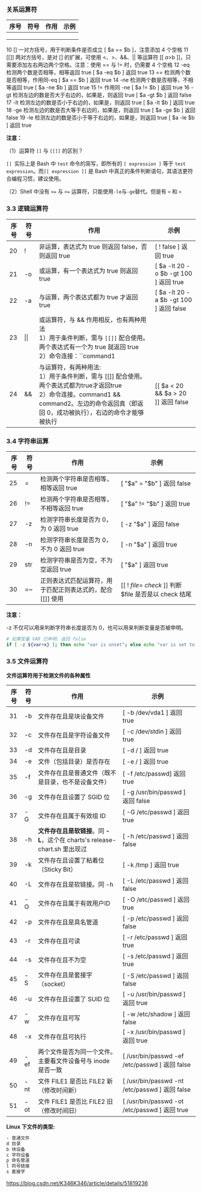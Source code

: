 













### 关系运算符

| 序号 | 符号 | 作用 | 示例 |
| ---- | ---- | ---- | ---- |
|      |      |      |      |
|      |      |      |      |
|      |      |      |      |





10	[]	一对方括号，用于判断条件是否成立	[ $a == $b ]，注意添加 4 个空格
11	[[]]	两对方括号，是对 [] 的扩展，可使用 <、>、&&、|| 等运算符	[[ $a>$b ]]，只需要添加左右两边两个空格。注意：使用 == 与 != 时，仍需要 4 个空格
12	-eq	检测两个数是否相等，相等返回 true	[ $a -eq $b ] 返回 true
13	==	检测两个数是否相等，作用同-eq	[ $a == $b ] 返回 true
14	-ne	检测两个数是否相等，不相等返回 true	[ $a -ne $b ] 返回 true
15	!=	作用同 -ne	[ $a != $b ] 返回 true
16	-gt	检测左边的数是否大于右边的，如果是，则返回 true	[ $a -gt $b ] 返回 false
17	-lt	检测左边的数是否小于右边的，如果是，则返回 true	[ $a -lt $b ] 返回 true
18	-ge	检测左边的数是否大等于右边的，如果是，则返回 true	[ $a -ge $b ] 返回 false
19	-le	检测左边的数是否小于等于右边的，如果是，则返回 true	[ $a -le $b ] 返回 true

**注意：**

（1）运算符 `[]` 与 `[[]]` 的区别？

`[] `实际上是 Bash 中 `test` 命令的简写，即所有的 `[ expression ]` 等于 `test expression`。而`[[ expression ]]` 是 Bash 中真正的条件判断语句，其语法更符合编程习惯，建议使用。

（2）Shell 中没有 `<=` 与 ``>=`` 运算符，只能使用`-le`与`-ge`替代。但是有 `>` 和 `<`



### 3.3 逻辑运算符

| 序号 | 符号 | 作用                                                         | 示例                                   |
| ---- | ---- | ------------------------------------------------------------ | -------------------------------------- |
| 20   | !    | 非运算，表达式为 true 则返回 false，否则返回 true            | [ ! false ] 返回 true                  |
| 21   | -o   | 或运算，有一个表达式为 true 则返回 true                      | [ $a -lt 20 -o $b -gt 100 ] 返回 true  |
| 22   | -a   | 与运算，两个表达式都为 true 才返回 true                      | [ $a -lt 20 -a $b -gt 100 ] 返回 false |
| 23   | \|\| | 或运算符，与 && 作用相反，也有两种用法<br />1）用于条件判断，需与 `[[]]` 配合使用。两个表达式有一个为 true 就返回 true<br />2）命令连接：``command1 || command2`，左边的命令返回 false（即返回非 0，执行失败），右边的命令才能够被执行 | `[[ $a < 20 ||$a > 19 ]]` 返回 true    |
| 24   | &&   | 与运算符，有两种用法:<br />1）用于条件判断，需与 [[]] 配合使用。两个表达式都为true才返回true<br />2）命令连接。command1 && command2。左边的命令返回真（即返回 0，成功被执行），右边的命令才能够被执行 | [[ $a < 20 && $a > 20 ]] 返回 false    |



### 3.4 字符串运算

| 序号 | 符号 | 作用                                                       | 示例                                                   |
| ---- | ---- | ---------------------------------------------------------- | ------------------------------------------------------ |
| 25   | =    | 检测两个字符串是否相等，相等返回 true                      | [ "$a" = "$b" ] 返回 false                             |
| 26   | !=   | 检测两个字符串是否相等，不相等返回 true                    | [ "$a" != "$b" ] 返回 true                             |
| 27   | -z   | 检测字符串长度是否为 0，为 0 返回 true                     | [ -z "$a" ] 返回 false                                 |
| 28   | -n   | 检测字符串长度是否为 0，不为 0 返回 true                   | [ -n "$a" ] 返回 true                                  |
| 29   | str  | 检测字符串是否为空，不为空返回 true                        | [ "$a" ] 返回 true                                     |
| 30   | =~   | 正则表达式匹配运算符，用于匹配正则表达式的，配合 [[]] 使用 | [[ ! $file =~ check$ ]] 判断 $file 是否是以 check 结尾 |



**注意：**

-z 不仅可以用来判断字符串长度是否为 0，也可以用来判断变量是否被申明。

```sh
# 如果变量 VAR 已申明，返回 false
if [ -z ${var+x} ]; then echo "var is unset"; else echo "var is set to '$var'"; fi
```





### 3.5 文件运算符

**文件运算符用于检测文件的各种属性**

| 序号 | 符号 | 作用                                                         | 示例                                           |
| ---- | ---- | ------------------------------------------------------------ | ---------------------------------------------- |
| 31   | -b   | 文件存在且是块设备文件                                       | [ -b /dev/vda1 ] 返回 true                     |
| 32   | -c   | 文件存在且是字符设备文件                                     | [ -c /dev/stdin ] 返回 true                    |
| 33   | -d   | 文件存在且是目录                                             | [ -d / ] 返回 true                             |
| 34   | -e   | 文件（包括目录）是否存在                                     | [ -e / ] 返回 true                             |
| 35   | -f   | 文件存在且是普通文件（既不是目录，也不是设备文件）           | [ -f /etc/passwd] 返回 true                    |
| 36   | -g   | 文件存在且设置了 SGID 位                                     | [ -g /usr/bin/passwd ] 返回 false              |
| 37   | -G   | 文件存在且属于有效组 ID                                      | [ -G /etc/passwd ] 返回 true                   |
| 38   | -h   | **文件存在且是软链接**。同 **-L**，这个在 charts's release-chart.sh 里出现过 | [ -h /etc/passwd ] 返回 false                  |
| 39   | -k   | 文件存在且设置了粘着位（Sticky Bit）                         | [ -k /tmp ] 返回 true                          |
| 40   | -L   | 文件存在且是软链接。同 -h                                    | [ -L /etc/passwd ] 返回 false                  |
| 41   | -O   | 文件存在且属于有效用户ID                                     | [ -O /etc/passwd ] 返回 true                   |
| 42   | -p   | 文件存在且是具名管道                                         | [ -p /etc/passwd ] 返回 false                  |
| 43   | -r   | 文件存在且可读                                               | [ -r /etc/passwd ] 返回 true                   |
| 44   | -s   | 文件存在且不为空                                             | [ -s /etc/passwd ] 返回 true                   |
| 45   | -S   | 文件存在且是套接字（socket）                                 | [ -S /etc/passwd ] 返回 false                  |
| 46   | -u   | 文件存在且设置了 SUID 位                                     | [ -u /usr/bin/passwd ] 返回 true               |
| 47   | -w   | 文件存在且可写                                               | [ -w /etc/shadow ] 返回 false                  |
| 48   | -x   | 文件存在且可执行                                             | [ -x /usr/bin/passwd ] 返回 true               |
| 49   | -ef  | 两个文件是否为同一个文件。主要看文件设备号与 inode 是否一致  | [ /usr/bin/passwd -ef /etc/passwd ] 返回 false |
| 50   | -nt  | 文件 FILE1 是否比 FILE2 新（修改时间新）                     | [ /usr/bin/passwd -nt /etc/passwd ] 返回 false |
| 51   | -ot  | 文件 FILE1 是否比 FILE2 旧（修改时间旧）                     | [ /usr/bin/passwd -ot /etc/passwd ] 返回 true  |

 **Linux 下文件的类型:**

```sh
- 普通文件
d 目录
b 块设备
c 字符设备
p 命名管道
l 符号链接
s 套接字
```









https://blog.csdn.net/K346K346/article/details/51819236